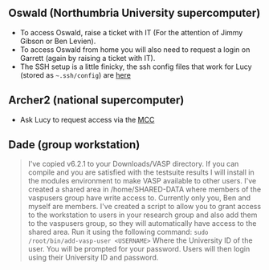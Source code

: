 ## Oswald (Northumbria University supercomputer)

- To access Oswald, raise a ticket with IT (For the attention of Jimmy Gibson or Ben Levien).
- To access Oswald from home you will also need to request a login on Garrett (again by raising a ticket with IT).
- The SSH setup is a little finicky, the ssh config files that work for Lucy (stored as `~.ssh/config`) are [here](https://github.com/lucydot/ssh_config/blob/main/config)

## Archer2 (national supercomputer)

- Ask Lucy to request access via the [MCC](https://www.ucl.ac.uk/klmc/mcc/)

## Dade (group workstation)

> I've copied v6.2.1 to your Downloads/VASP directory.  If you can compile and you are satisfied with the testsuite results I will install in the modules environment to make VASP available to other users.
> I've created a shared area in /home/SHARED-DATA where members of the vaspusers group have write access to.  Currently only you, Ben and myself are members.
> I've created a script to allow you to grant access to the workstation to users in your research group and also add them to the vaspusers group, so they will automatically have access to the shared area.  Run it using the following command: 
> `sudo /root/bin/add-vasp-user <USERNAME>`
> Where <USERNAME> the University ID of the user.  You will be prompted for your password.  Users will then login using their University ID and password. 
 
